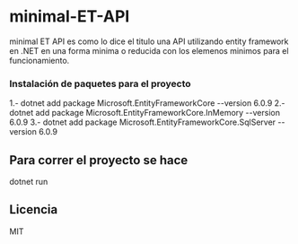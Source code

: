 # minimal-ET-API
minimal ET API es como lo dice el titulo una API utilizando entity framework en .NET
en una forma minima o reducida con los elemenos minimos para el funcionamiento.

### Instalación de paquetes para el proyecto
1.- dotnet  add package Microsoft.EntityFrameworkCore            --version 6.0.9
2.- dotnet  add package Microsoft.EntityFrameworkCore.InMemory   --version 6.0.9
3.- dotnet  add package Microsoft.EntityFrameworkCore.SqlServer  --version 6.0.9

## Para correr el proyecto se hace
dotnet run

## Licencia

MIT
